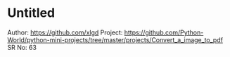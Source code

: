 # Untitled

Author: https://github.com/xlgd
Project: https://github.com/Python-World/python-mini-projects/tree/master/projects/Convert_a_image_to_pdf
SR No: 63